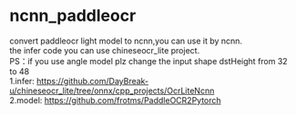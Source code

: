 # ncnn_paddleocr
convert paddleocr light model to ncnn,you can use it by ncnn.  
the infer code you can use chineseocr_lite project.  
PS：if you use angle model plz change the input shape dstHeight from 32 to 48  
1.infer: https://github.com/DayBreak-u/chineseocr_lite/tree/onnx/cpp_projects/OcrLiteNcnn  
2.model: https://github.com/frotms/PaddleOCR2Pytorch  

